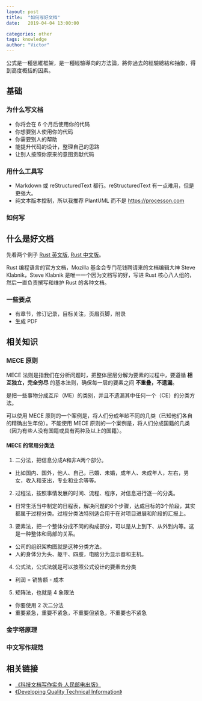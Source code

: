```yaml
---
layout: post
title:  "如何写好文档"
date:   2019-04-04 13:00:00

categories: other
tags: knowledge
author: "Victor"
---
```


公式是一種思維框架，是一種經驗導向的方法論，將你過去的經驗總結和抽象，得到高度概括的因素。

## 基础

### 为什么写文档

* 你将会在 6 个月后使用你的代码
* 你想要别人使用你的代码
* 你需要别人的帮助
* 能提升代码的设计，整理自己的思路
* 让别人按照你原来的意图贡献代码

### 用什么工具写

* Markdown 或 reStructuredText 都行。reStructuredText 有一点难用，但是更强大。
* 纯文本版本控制，所以我推荐 PlantUML 而不是 https://processon.com

### 如何写

## 什么是好文档

先看两个例子 [Rust 英文版](https://doc.rust-lang.org/stable/book/first-edition/index.html), [Rust 中文版](https://kaisery.gitbooks.io/rust-book-chinese/content/content/README%20%E4%BB%8B%E7%BB%8D.html)。

Rust 编程语言的官方文档，Mozilla 基金会专门花钱聘请来的文档编辑大神 Steve Klabnik，Steve Klabnik 是唯一一个因为文档写的好，写进 Rust 核心八人组的，然后一直负责撰写和维护 Rust 的各种文档。


### 一些要点

* 有章节，修订记录，目标关注，页眉页脚，附录
* 生成 PDF



## 相关知识
### MECE 原则

MECE 法则是指我们在分析问题时，把整体层层分解为要素的过程中，要遵循 **相互独立，完全穷尽** 的基本法则，确保每一层的要素之间 **不重叠，不遗漏**。

是把一些事物分成互斥（ME）的类别，并且不遗漏其中任何一个（CE）的分类方法。

可以使用 MECE 原则的一个案例是，将人们分成年龄不同的几类（已知他们各自的精确出生年份）。不能使用 MECE 原则的一个案例是，将人们分成国籍的几类（因为有些人没有国籍或具有两种及以上的国籍）。

#### MECE 的常用分类法

1. 二分法，把信息分成A和非A两个部分。
  * 比如国内、国外，他人、自己，已婚、未婚，成年人、未成年人，左右，男女，收入和支出，专业和业余等等。
2. 过程法，按照事情发展的时间、流程、程序，对信息进行逐一的分类。
  * 日常生活当中制定的日程表，解决问题的6个步骤，达成目标的3个阶段，其实都属于过程分类。过程分类法特别适合用于在对项目进展和阶段的汇报上。
3. 要素法，把一个整体分成不同的构成部分，可以是从上到下、从外到内等。这是一种整体和局部的关系。
  * 公司的组织架构图就是这种分类方法。
  * 人的身体分为头、躯干、四肢，电脑分为显示器和主机。
4. 公式法，公式法就是可以按照公式设计的要素去分类
  * 利润 = 销售额 - 成本
5. 矩阵法，也就是 4 象限法
  * 你要使用 2 次二分法
  * 重要紧急，重要不紧急，不重要但紧急，不重要也不紧急



### 金字塔原理

### 中文写作规范

## 相关链接

* [《科技文档写作实务 人民邮电出版》](https://book.douban.com/subject/25784432/)
* [《Developing Quality Technical Information》](https://book.douban.com/subject/2851645/)
